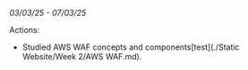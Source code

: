 _03/03/25 - 07/03/25_

Actions:

- Studied AWS WAF concepts and components[test](./Static Website/Week 2/AWS WAF.md).
